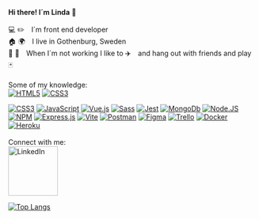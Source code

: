 **Hi there! I´m Linda** :wave: <br><br>
:computer: :pencil2: I´m front end developer<br>
:house: :earth_africa: I live in Gothenburg, Sweden<br>
:two_men_holding_hands:  :couple: When I´m not working I like to :airplane: and hang out with friends and play :black_joker: <br><br>
Some of my knowledge:<br>
<a href="#"><img style="max-width: 100%;" alt="HTML5" src="https://img.shields.io/badge/HTML5-E34F26?style=for-the-badge&logo=html5&logoColor=white" /></a>
<a href="#"><img style="max-width: 100%;" alt="CSS3" src="[https://img.shields.io/badge/CSS3-1572B6?style=for-the-badge&logo=css3&logoColor=white](https://img.shields.io/badge/TypeScript-007ACC?style=for-the-badge&logo=typescript&logoColor=white)" /></a>

<a href="#"><img style="max-width: 100%;" alt="CSS3" src="https://img.shields.io/badge/CSS3-1572B6?style=for-the-badge&logo=css3&logoColor=white" /></a>
<a href="#"><img style="max-width: 100%;" alt="JavaScript" src="https://img.shields.io/badge/JavaScript-F7DF1E?style=for-the-badge&logo=javascript&logoColor=black" /></a>
<a href="#"><img style="max-width: 100%;" alt="Vue.js" src="https://img.shields.io/badge/Vue.js-35495E?style=for-the-badge&logo=vuedotjs&logoColor=4FC08D" /></a>
<a href="#"><img style="max-width: 100%;" alt="Sass" src="https://img.shields.io/badge/Sass-CC6699?style=for-the-badge&logo=sass&logoColor=white" /></a>
<a href="#"><img style="max-width: 100%;" alt="Jest" src="https://img.shields.io/badge/Jest-C21325?style=for-the-badge&logo=jest&logoColor=white" /></a>
<a href="#"><img style="max-width: 100%;" alt="MongoDb" src="https://img.shields.io/badge/MongoDB-white?style=for-the-badge&logo=mongodb&logoColor=4EA94B" /></a>
<a href="#"><img style="max-width: 100%;" alt="Node.JS" src="https://img.shields.io/badge/Node.js-339933?style=for-the-badge&logo=nodedotjs&logoColor=white" /></a>
<a href="#"><img style="max-width: 100%;" alt="NPM" src="https://img.shields.io/badge/npm-CB3837?style=for-the-badge&logo=npm&logoColor=white" /></a>
<a href="#"><img style="max-width: 100%;" alt="Express.js" src="https://img.shields.io/badge/Express.js-000000?style=for-the-badge&logo=express&logoColor=white" /></a>
<a href="#"><img style="max-width: 100%;" alt="Vite" src="https://img.shields.io/badge/Vite-B73BFE?style=for-the-badge&logo=vite&logoColor=FFD62E" /></a>
<a href="#"><img style="max-width: 100%;" alt="Postman" src="https://img.shields.io/badge/Postman-FF6C37?style=for-the-badge&logo=Postman&logoColor=white" /></a>
<a href="#"><img style="max-width: 100%;" alt="Figma" src="https://img.shields.io/badge/Figma-F24E1E?style=for-the-badge&logo=figma&logoColor=white" /></a>
<a href="#"><img style="max-width: 100%;" alt="Trello" src="https://img.shields.io/badge/Trello-0052CC?style=for-the-badge&logo=trello&logoColor=white" /></a>
<a href="#"><img style="max-width: 100%;" alt="Docker" src="https://img.shields.io/badge/Docker-2CA5E0?style=for-the-badge&logo=docker&logoColor=white" /></a>
<a href="#"><img style="max-width: 100%;" alt="Heroku" src="https://img.shields.io/badge/Heroku-430098?style=for-the-badge&logo=heroku&logoColor=white" /></a>
<br><br>
Connect with me:<br><a href="https://www.linkedin.com/in/linda-jansson/" target="_blank"><img alt="LinkedIn" width="100px" src="https://img.shields.io/badge/LinkedIn-0077B5?style=for-the-badge&logo=linkedin&logoColor=white" /></a>

<a href="#">![Top Langs](https://github-readme-stats.vercel.app/api/top-langs/?username=linda-jansson-gbg&hide=dockerfile&layout=compact&theme=white)</a>
